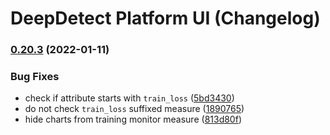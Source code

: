 # DeepDetect Platform UI (Changelog)

### [0.20.3](https://github.com/jolibrain/platform_ui/compare/v0.20.2...v0.20.3) (2022-01-11)


### Bug Fixes

* check if attribute starts with `train_loss` ([5bd3430](https://github.com/jolibrain/platform_ui/commit/5bd3430138e6d14f56ab532c125585b4cf561598))
* do not check `train_loss` suffixed measure ([1890765](https://github.com/jolibrain/platform_ui/commit/189076531379ed5301785907dbf2b7652d358d92))
* hide charts from training monitor measure ([813d80f](https://github.com/jolibrain/platform_ui/commit/813d80f9c458ba22bd5f35546f15bcd25094f793))
